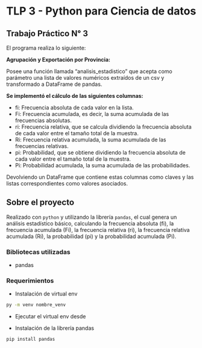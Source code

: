 # TLP 3 - Python para Ciencia de datos
## Trabajo Práctico N° 3


El programa realiza lo siguiente:

**Agrupación y Exportación por Provincia:**

Posee una función llamada “analisis_estadistico” que acepta como parámetro una lista de valores numéricos extraídos de un csv y transformado a DataFrame de pandas. 

**Se implementó el cálculo de las siguientes columnas:**
- fi: Frecuencia absoluta de cada valor en la lista. 
- Fi: Frecuencia acumulada, es decir, la suma acumulada de las frecuencias absolutas.
- ri: Frecuencia relativa, que se calcula dividiendo la frecuencia absoluta de cada valor entre el tamaño total de la muestra.
- Ri: Frecuencia relativa acumulada, la suma acumulada de las frecuencias relativas.
- pi: Probabilidad, que se obtiene dividiendo la frecuencia absoluta de cada valor entre el tamaño total de la muestra.
- Pi: Probabilidad acumulada, la suma acumulada de las probabilidades. 

Devolviendo un DataFrame que contiene estas columnas como claves y las listas correspondientes como valores asociados.

## Sobre el proyecto

Realizado con `python` y utilizando la librería `pandas`, el cual genera un análisis estadístico básico, calculando la frecuencia absoluta (fi), la frecuencia acumulada (Fi), la frecuencia relativa (ri), la frecuencia relativa acumulada (Ri), la probabilidad (pi) y la probabilidad acumulada (Pi).

### Bibliotecas utilizadas 
- pandas


### Requerimientos

- Instalación de virtual env

```bash
py -m venv nombre_venv
```
- Ejecutar el virtual env desde 

- Instalación de la librería pandas

```bash
pip install pandas
```